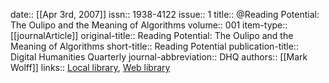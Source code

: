 date:: [[Apr 3rd, 2007]]
issn:: 1938-4122
issue:: 1
title:: @Reading Potential: The Oulipo and the Meaning of Algorithms
volume:: 001
item-type:: [[journalArticle]]
original-title:: Reading Potential: The Oulipo and the Meaning of Algorithms
short-title:: Reading Potential
publication-title:: Digital Humanities Quarterly
journal-abbreviation:: DHQ
authors:: [[Mark Wolff]]
links:: [Local library](zotero://select/groups/2386895/items/AHP7BIG4), [Web library](https://www.zotero.org/groups/2386895/items/AHP7BIG4)
